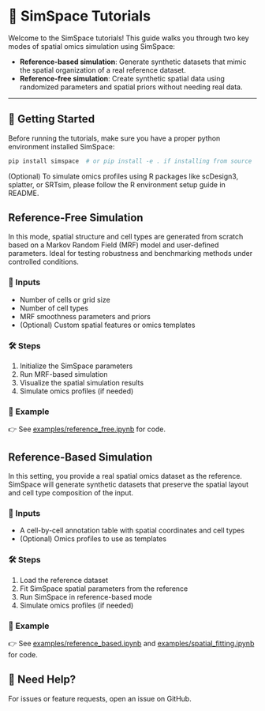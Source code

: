 # 📘 SimSpace Tutorials

Welcome to the SimSpace tutorials! This guide walks you through two key modes of spatial omics simulation using SimSpace:

- **Reference-based simulation**: Generate synthetic datasets that mimic the spatial organization of a real reference dataset.
- **Reference-free simulation**: Create synthetic spatial data using randomized parameters and spatial priors without needing real data.

---

## 🧭 Getting Started

Before running the tutorials, make sure you have a proper python environment installed SimSpace:

```bash
pip install simspace  # or pip install -e . if installing from source
```

(Optional) To simulate omics profiles using R packages like scDesign3, splatter, or SRTsim, please follow the R environment setup guide in README.

## Reference-Free Simulation

In this mode, spatial structure and cell types are generated from scratch based on a Markov Random Field (MRF) model and user-defined parameters. Ideal for testing robustness and benchmarking methods under controlled conditions.

### 📂 Inputs
- Number of cells or grid size
- Number of cell types
- MRF smoothness parameters and priors
- (Optional) Custom spatial features or omics templates

### 🛠️ Steps
1. Initialize the SimSpace parameters
2. Run MRF-based simulation
3. Visualize the spatial simulation results
4. Simulate omics profiles (if needed)

### 📌 Example

👉 See [examples/reference_free.ipynb](examples/reference_free.ipynb) for code.

## Reference-Based Simulation

In this setting, you provide a real spatial omics dataset as the reference. SimSpace will generate synthetic datasets that preserve the spatial layout and cell type composition of the input.

### 📂 Inputs
- A cell-by-cell annotation table with spatial coordinates and cell types
- (Optional) Omics profiles to use as templates

### 🛠️ Steps
1. Load the reference dataset
2. Fit SimSpace spatial parameters from the reference
3. Run SimSpace in reference-based mode
4. Simulate omics profiles (if needed)

### 📌 Example

👉 See [examples/reference_based.ipynb](examples/reference_based.ipynb) and [examples/spatial_fitting.ipynb](examples/spatial_fitting.ipynb) for code.


## 🙋 Need Help?

For issues or feature requests, open an issue on GitHub.